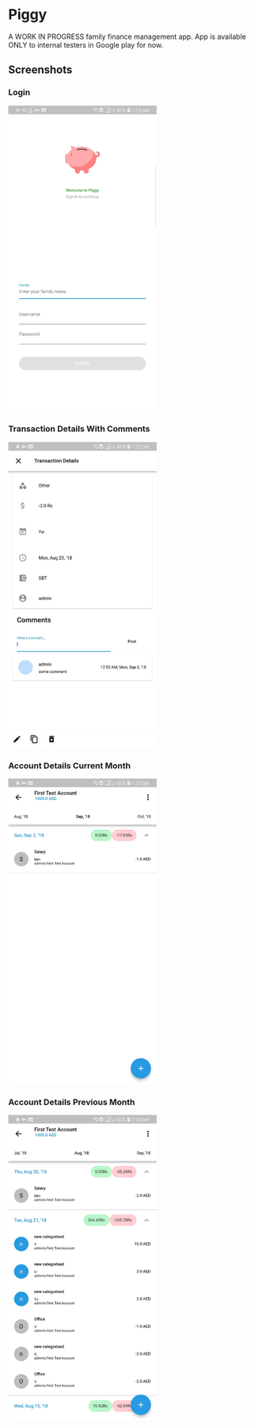 # Piggy

A WORK IN PROGRESS family finance management app. App is available ONLY to internal testers in Google play for now.

## Screenshots

### Login

<img src="images/screenshots/login.jpg" width="300">

### Transaction Details With Comments

<img src="images/screenshots/transaction_details_with_comments.jpg" width="300">

### Account Details Current Month

<img src="images/screenshots/account_details_current_month.jpg" width="300">

### Account Details Previous Month

<img src="images/screenshots/account_details_prev_month.jpg" width="300">
